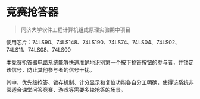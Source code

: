# 竞赛抢答器

> 同济大学软件工程计算机组成原理实验期中项目

使用芯片：74LS90、74LS148、74LS190、74LS74、74LS04、74LS02、74LS11、74LS08、74LS00

本竞赛抢答器电路系统能够快速准确地识别第一个按下抢答按钮的参与者，并锁定该信号，防止其他参与者的信号干扰。

其中，优先级抢答、锁存机制、计分显示和复位功能各自分工明确，使得该系统非常适合课堂问答竞赛、游戏等需要多轮抢答的场景。


